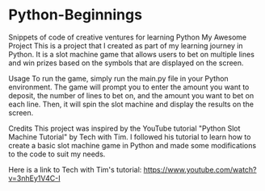 # Python-Beginnings
Snippets of code of creative ventures for learning Python
My Awesome Project
This is a project that I created as part of my learning journey in Python. 
It is a slot machine game that allows users to bet on multiple lines 
and win prizes based on the symbols that are displayed on the screen.

Usage
To run the game, simply run the main.py file in your Python environment. 
The game will prompt you to enter the amount you want to deposit, the number of lines to bet on, 
and the amount you want to bet on each line. Then, it will spin the slot machine and display the results on the screen.

Credits
This project was inspired by the YouTube tutorial "Python Slot Machine Tutorial" by Tech with Tim. 
I followed his tutorial to learn how to create a basic slot machine game in Python
and made some modifications to the code to suit my needs.

Here is a link to Tech with Tim's tutorial: https://www.youtube.com/watch?v=3nhEy1V4C-I
